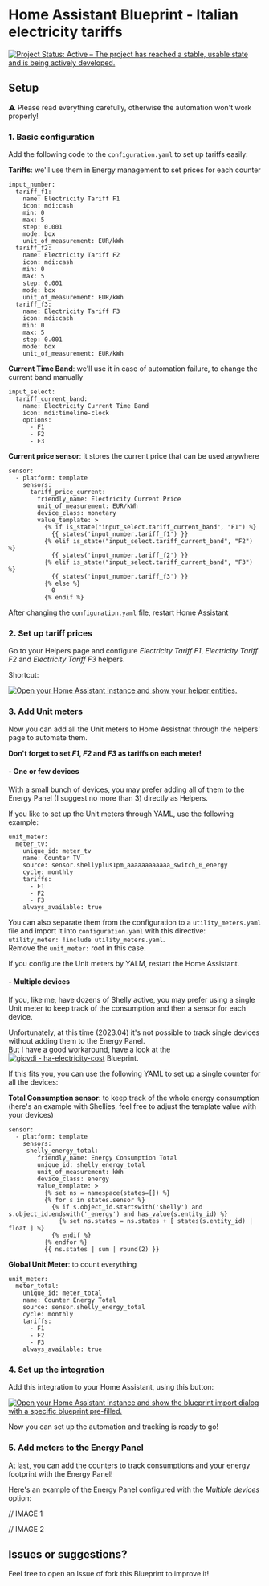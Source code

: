 # Home Assistant Blueprint - Italian electricity tariffs

[![Project Status: Active – The project has reached a stable, usable state and is being actively developed.](https://www.repostatus.org/badges/latest/active.svg)](https://www.repostatus.org/#active)

## Setup

⚠️ Please read everything carefully, otherwise the automation won't work properly!

### 1. Basic configuration

Add the following code to the `configuration.yaml` to set up tariffs easily:

**Tariffs**: we'll use them in Energy management to set prices for each counter
```
input_number:
  tariff_f1:
    name: Electricity Tariff F1
    icon: mdi:cash
    min: 0
    max: 5
    step: 0.001
    mode: box
    unit_of_measurement: EUR/kWh
  tariff_f2:
    name: Electricity Tariff F2
    icon: mdi:cash
    min: 0
    max: 5
    step: 0.001
    mode: box
    unit_of_measurement: EUR/kWh
  tariff_f3:
    name: Electricity Tariff F3
    icon: mdi:cash
    min: 0
    max: 5
    step: 0.001
    mode: box
    unit_of_measurement: EUR/kWh
```

**Current Time Band**: we'll use it in case of automation failure, to change the current band manually
```
input_select:
  tariff_current_band:
    name: Electricity Current Time Band
    icon: mdi:timeline-clock
    options:
      - F1
      - F2
      - F3
```

**Current price sensor**: it stores the current price that can be used anywhere
```
sensor:
  - platform: template
    sensors:
      tariff_price_current:
        friendly_name: Electricity Current Price
        unit_of_measurement: EUR/kWh
        device_class: monetary
        value_template: >
          {% if is_state("input_select.tariff_current_band", "F1") %}
            {{ states('input_number.tariff_f1') }}
          {% elif is_state("input_select.tariff_current_band", "F2") %}
            {{ states('input_number.tariff_f2') }}
          {% elif is_state("input_select.tariff_current_band", "F3") %}
            {{ states('input_number.tariff_f3') }}
          {% else %}
            0
          {% endif %}
```

After changing the `configuration.yaml` file, restart Home Assistant

### 2. Set up tariff prices

Go to your Helpers page and configure _Electricity Tariff F1_,  _Electricity Tariff F2_ and  _Electricity Tariff F3_ helpers.

Shortcut:

[![Open your Home Assistant instance and show your helper entities.](https://my.home-assistant.io/badges/helpers.svg)](https://my.home-assistant.io/redirect/helpers/)

### 3. Add Unit meters

Now you can add all the Unit meters to Home Assistnat through the helpers' page to automate them.

**Don't forget to set _F1_, _F2_ and _F3_ as tariffs on each meter!**

#### - One or few devices

With a small bunch of devices, you may prefer adding all of them to the Energy Panel (I suggest no more than 3) directly as Helpers.

If you like to set up the Unit meters through YAML, use the following example:

```
unit_meter:
  meter_tv:
    unique_id: meter_tv
    name: Counter TV
    source: sensor.shellyplus1pm_aaaaaaaaaaaa_switch_0_energy
    cycle: monthly
    tariffs:
      - F1
      - F2
      - F3
    always_available: true
```

You can also separate them from the configuration to a `utility_meters.yaml` file and import it into `configuration.yaml` with this directive:  
`utility_meter: !include utility_meters.yaml`.  
Remove the `unit_meter:` root in this case.

If you configure the Unit meters by YALM, restart the Home Assistant.

#### - Multiple devices

If you, like me, have dozens of Shelly active, you may prefer using a single Unit meter to keep track of the consumption and then a sensor for each device.

Unfortunately, at this time (2023.04) it's not possible to track single devices without adding them to the Energy Panel.  
But I have a good workaround, have a look at the [![giovdi - ha-electricity-cost](https://img.shields.io/static/v1?label=giovdi&message=ha-electricity-cost&color=blue&logo=github)](https://github.com/giovdi/ha-electricity-cost) Blueprint.

If this fits you, you can use the following YAML to set up a single counter for all the devices:


**Total Consumption sensor**: to keep track of the whole energy consumption (here's an example with Shellies, feel free to adjust the template value with your devices)
```
sensor:
  - platform: template
    sensors:
     shelly_energy_total:
        friendly_name: Energy Consumption Total
        unique_id: shelly_energy_total
        unit_of_measurement: kWh
        device_class: energy
        value_template: >
          {% set ns = namespace(states=[]) %}
          {% for s in states.sensor %}
            {% if s.object_id.startswith('shelly') and s.object_id.endswith('_energy') and has_value(s.entity_id) %}
              {% set ns.states = ns.states + [ states(s.entity_id) | float ] %}
            {% endif %}
          {% endfor %}
          {{ ns.states | sum | round(2) }}
```

**Global Unit Meter**: to count everything
```
unit_meter:
  meter_total:
    unique_id: meter_total
    name: Counter Energy Total
    source: sensor.shelly_energy_total
    cycle: monthly
    tariffs:
      - F1
      - F2
      - F3
    always_available: true
```

### 4. Set up the integration

Add this integration to your Home Assistant, using this button:

[![Open your Home Assistant instance and show the blueprint import dialog with a specific blueprint pre-filled.](https://my.home-assistant.io/badges/blueprint_import.svg)](https://my.home-assistant.io/redirect/blueprint_import/?blueprint_url=https%3A%2F%2Fgithub.com%2Fgiovdi%2Fha-prices%2Fedit%2Fmain%2Fhome_tariffs.yaml)

Now you can set up the automation and tracking is ready to go!

### 5. Add meters to the Energy Panel

At last, you can add the counters to track consumptions and your energy footprint with the Energy Panel!

Here's an example of the Energy Panel configured with the _Multiple devices_ option:

// IMAGE 1

// IMAGE 2

## Issues or suggestions?

Feel free to open an Issue of fork this Blueprint to improve it!
